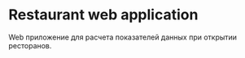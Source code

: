 # Restaurant web application
Web приложение для расчета показателей данных при открытии ресторанов.
